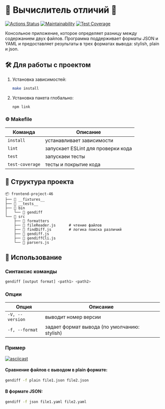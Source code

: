 # 🌟 Вычислитель отличий 🌟

[![Actions Status](https://github.com/daria-z/frontend-project-46/actions/workflows/hexlet-check.yml/badge.svg)](https://github.com/daria-z/frontend-project-46/actions) [![Maintainability](https://api.codeclimate.com/v1/badges/da069ed58cbf798bf6d1/maintainability)](https://codeclimate.com/github/daria-z/frontend-project-46/maintainability) [![Test Coverage](https://api.codeclimate.com/v1/badges/da069ed58cbf798bf6d1/test_coverage)](https://codeclimate.com/github/daria-z/frontend-project-46/test_coverage)


Консольное приложение, которое определяет разницу между содержанием двух файлов. Программа поддерживает форматы JSON и YAML и предоставляет результаты в трех форматах вывода: stylish, plain и json.

## 🛠 Для работы с проектом

1. Установка зависимостей:

   ```bash
   make install
   ```

2. Установка пакета глобально:

   ```bash
   npm link
   ```

###  ⚙️ Makefile

| Команда           | Описание                                   |
|------------------|-------------------------------------------|
| `install` | устанавливает зависимости                      |
| `lint`  | запускает ESLint для проверки кода |
| `test` | запускаеи тесты                      |
| `test-coverage`  | тесты и покрытие кода |


## 📂 Структура проекта

```
📦 frontend-project-46
├── 📁 __fixtures__
├── 📁 __tests__
├── 📁 bin
│   └── 📄 gendiff
└── 📁 src
    ├── 📁 formatters
    ├── 📄 fileReader.js      # чтение файлов
    ├── 📄 findDiff.js        # логика поиска различий
    ├── 📄 gendiff.js
    ├── 📄 gendiffCli.js
    └── 📄 parsers.js
```

## 🚀 Использование

### Синтаксис команды

```bash
gendiff [output format] <path1> <path2>
```

### Опции

| Опция           | Описание                                   |
|------------------|-------------------------------------------|
| `-V, --version` | выводит номер версии                      |
| `-f, --format`  | задает формат вывода (по умолчанию: stylish) |

### Пример

[![asciicast](https://asciinema.org/a/PTdYf4oy3hHRmLcTlsb7wt7cV.svg)](https://asciinema.org/a/PTdYf4oy3hHRmLcTlsb7wt7cV)

#### Сравнение файлов с выводом в plain формате:
```bash
gendiff -f plain file1.json file2.json
```
#### В формате JSON:
```bash
gendiff -f json file1.yaml file2.yaml
```


